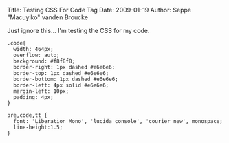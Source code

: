 Title: Testing CSS For Code Tag
Date: 2009-01-19
Author: Seppe "Macuyiko" vanden Broucke

Just ignore this... I'm testing the CSS for my code.

    .code{
      width: 464px;
      overflow: auto;
      background: #f8f8f8;
      border-right: 1px dashed #e6e6e6;
      border-top: 1px dashed #e6e6e6;
      border-bottom: 1px dashed #e6e6e6;
      border-left: 4px solid #e6e6e6;
      margin-left: 10px;
      padding: 4px;
    }

    pre,code,tt {
      font: 'Liberation Mono', 'lucida console', 'courier new', monospace;
      line-height:1.5;
    }


